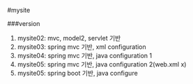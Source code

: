 #mysite

###version
1. mysite02: mvc, model2, servlet 기반
2. mysite03: spring mvc 기반, xml configuration 
3. mysite04: spring mvc 기반, java configuration 1
3. mysite05: spring mvc 기반, java configuration 2(web.xml x)
4. mysite05: spring boot 기반, java configure
